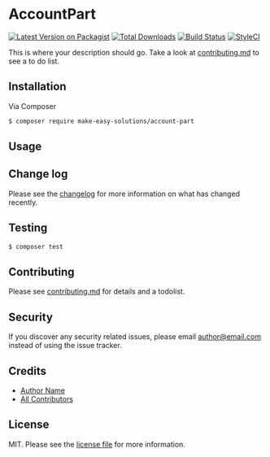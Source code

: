 # AccountPart

[![Latest Version on Packagist][ico-version]][link-packagist]
[![Total Downloads][ico-downloads]][link-downloads]
[![Build Status][ico-travis]][link-travis]
[![StyleCI][ico-styleci]][link-styleci]

This is where your description should go. Take a look at [contributing.md](contributing.md) to see a to do list.

## Installation

Via Composer

``` bash
$ composer require make-easy-solutions/account-part
```

## Usage

## Change log

Please see the [changelog](changelog.md) for more information on what has changed recently.

## Testing

``` bash
$ composer test
```

## Contributing

Please see [contributing.md](contributing.md) for details and a todolist.

## Security

If you discover any security related issues, please email author@email.com instead of using the issue tracker.

## Credits

- [Author Name][link-author]
- [All Contributors][link-contributors]

## License

MIT. Please see the [license file](license.md) for more information.

[ico-version]: https://img.shields.io/packagist/v/make-easy-solutions/account-part.svg?style=flat-square
[ico-downloads]: https://img.shields.io/packagist/dt/make-easy-solutions/account-part.svg?style=flat-square
[ico-travis]: https://img.shields.io/travis/make-easy-solutions/account-part/master.svg?style=flat-square
[ico-styleci]: https://styleci.io/repos/12345678/shield

[link-packagist]: https://packagist.org/packages/make-easy-solutions/account-part
[link-downloads]: https://packagist.org/packages/make-easy-solutions/account-part
[link-travis]: https://travis-ci.org/make-easy-solutions/account-part
[link-styleci]: https://styleci.io/repos/12345678
[link-author]: https://github.com/make-easy-solutions
[link-contributors]: ../../contributors
